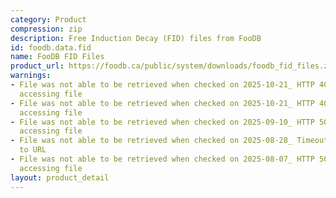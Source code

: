 ```yaml
---
category: Product
compression: zip
description: Free Induction Decay (FID) files from FooDB
id: foodb.data.fid
name: FooDB FID Files
product_url: https://foodb.ca/public/system/downloads/foodb_fid_files.zip
warnings:
- File was not able to be retrieved when checked on 2025-10-21_ HTTP 404 error when
  accessing file
- File was not able to be retrieved when checked on 2025-10-21_ HTTP 404 error when
  accessing file
- File was not able to be retrieved when checked on 2025-09-10_ HTTP 502 error when
  accessing file
- File was not able to be retrieved when checked on 2025-08-28_ Timeout connecting
  to URL
- File was not able to be retrieved when checked on 2025-08-07_ HTTP 500 error when
  accessing file
layout: product_detail
---
```

